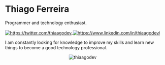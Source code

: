 # Thiago Ferreira


Programmer and technology enthusiast.

<p align="left">
 <a href="https://twitter.com/thiaagodev" target="blank">
   <img 
        align="center" 
        src="https://img.shields.io/badge/twitter-%231DA1F2.svg?&style=for-the-badge&logo=twitter&logoColor=white" alt="https://twitter.com/thiaagodev"/>
  </a>
   <a href="https://www.linkedin.com/in/thiaagodev" target="blank">
    <img 
         align="center" 
         src="https://img.shields.io/badge/linkedin-%230077B5.svg?&style=for-the-badge&logo=linkedin&logoColor=white" alt="https://www.linkedin.com/in/thiaagodev/"
    />
  </a>
</p>


I am constantly looking for knowledge to improve my skills and learn new things to become a good technology professional.

<p  align="center">
  <img src="https://github-readme-stats.vercel.app/api/top-langs/?username=thiaagodev&theme=dark" alt="thiaagodev" />
</p>


